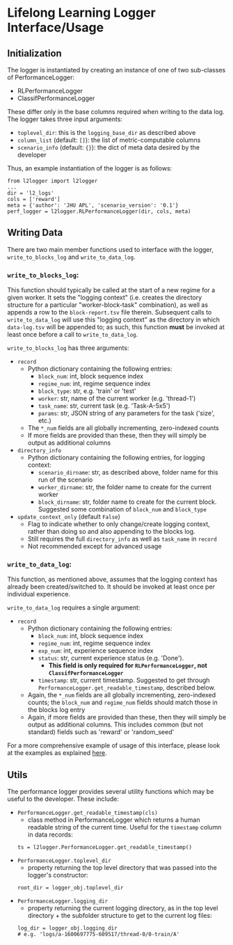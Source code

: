 
# Lifelong Learning Logger Interface/Usage

## Initialization

The logger is instantiated by creating an instance of one of two sub-classes
of PerformanceLogger:
- RLPerformanceLogger
- ClassifPerformanceLogger

These differ only in the base columns required when writing to the data log.
The logger takes three input arguments:
- `toplevel_dir`: this is the `logging_base_dir` as described above
- `column_list` (default: `[]`): the list of metric-computable columns
- `scenario_info` (default: `{}`): the dict of meta data desired by the
                                   developer

Thus, an example instantiation of the logger is as follows:
```
from l2logger import l2logger
...
dir = 'l2_logs'
cols = ['reward']
meta = {'author': 'JHU APL', 'scenario_version': '0.1'}
perf_logger = l2logger.RLPerformanceLogger(dir, cols, meta)
```

## Writing Data

There are two main member functions used to interface with the logger, 
`write_to_blocks_log` and `write_to_data_log`.

### `write_to_blocks_log`:
This function should typically be called at the start of
a new regime for a given worker.
It sets the "logging context" (i.e. creates the directory
structure for a particular "worker-block-task" combination), as well as
appends a row to the `block-report.tsv` file therein.
Subsequent calls to `write_to_data_log` will use this "logging context" as the
directory in which `data-log.tsv` will be appended to; as such, this function 
**must** be invoked at least once before a call to `write_to_data_log`.

`write_to_blocks_log` has three arguments:
- `record`
    - Python dictionary containing the following entries:
        - `block_num`: int, block sequence index
        - `regime_num`: int, regime sequence index
        - `block_type`: str, e.g. 'train' or 'test'
        - `worker`: str, name of the current worker (e.g. 'thread-1')
        - `task_name`: str, current task (e.g. 'Task-A-5x5')
        - `params`: str, JSON string of any parameters for the task ('size', etc.)
    - The `*_num` fields are all globally incrementing, zero-indexed counts
    - If more fields are provided than these, then they will simply be output
      as additional columns
- `directory_info`
    - Python dictionary containing the following entries, for logging context:
        - `scenario_dirname`: str, as described above, folder name for this run
                              of the scenario
        - `worker_dirname`: str, the folder name to create for the current worker
        - `block_dirname`: str, folder name to create for the current block. 
                    Suggested some combination of `block_num` and `block_type`
- `update_context_only` (default `False`)
    - Flag to indicate whether to only change/create logging context, rather than
      doing so and also appending to the blocks log.
    - Still requires the full `directory_info` as well as `task_name` in `record`
    - Not recommended except for advanced usage


### `write_to_data_log`:
This function, as mentioned above, assumes that the logging context has
already been created/switched to. It should be invoked at least once per
individual experience.

`write_to_data_log` requires a single argument:
- `record`
    - Python dictionary containing the following entries:
        - `block_num`: int, block sequence index
        - `regime_num`: int, regime sequence index
        - `exp_num`: int, experience sequence index
        - `status`: str, current experience status (e.g. 'Done'). 
            - **This field is only required for `RLPerformanceLogger`,
              not `ClassifPerformanceLogger`**
        - `timestamp`: str, current timestamp. Suggested to get through 
            `PerformanceLogger.get_readable_timestamp`, described below.
    - Again, the `*_num` fields are all globally incrementing, zero-indexed
      counts; the `block_num` and  `regime_num` fields should match those in
      the blocks log entry
    - Again, if more fields are provided than these, then they will simply be
      output as additional columns. This includes common (but not standard) 
      fields such as 'reward' or 'random_seed'

For a more comprehensive example of usage of this interface, please look at the
examples as explained [here](../examples/README.md).

## Utils

The performance logger provides several utility functions which may be useful
to the developer. These include:

- `PerformanceLogger.get_readable_timestamp(cls)`
    - class method in PerformanceLogger which returns a human readable string
      of the current time. Useful for the `timestamp` column in data records:
    ```
    ts = l2logger.PerformanceLogger.get_readable_timestamp()
    ```
- `PerformanceLogger.toplevel_dir`
    - property returning the top level directory that was passed into the
    logger's constructor:
    ```
    root_dir = logger_obj.toplevel_dir
    ```
- `PerformanceLogger.logging_dir`
    - property returning the current logging directory, as in the top level
    directory + the subfolder structure to get to the current log files:
    ```
    log_dir = logger_obj.logging_dir
    # e.g. 'logs/a-1600697775-609517/thread-0/0-train/A'
    ```